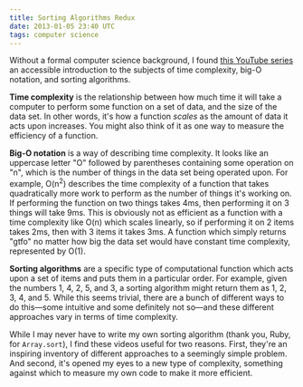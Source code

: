 ```yaml
---
title: Sorting Algorithms Redux
date: 2013-01-05 23:40 UTC
tags: computer science
---
```


Without a formal computer science background, I found [this YouTube series][1] an accessible introduction to the subjects of time complexity, big-O notation, and sorting algorithms.

<!--more-->

**Time complexity** is the relationship between how much time it will take a computer to perform some function on a set of data, and the size of the data set. In other words, it's how a function *scales* as the amount of data it acts upon increases. You might also think of it as one way to measure the efficiency of a function.

**Big-O notation** is a way of describing time complexity. It looks like an uppercase letter "O" followed by parentheses containing some operation on "n", which is the number of things in the data set being operated upon. For example, O(n<sup>2</sup>) describes the time complexity of a function that takes quadratically more work to perform as the number of things it's working on. If performing the function on two things takes 4ms, then performing it on 3 things will take 9ms. This is obviously not as efficient as a function with a time complexity like O(n) which scales linearly, so if performing it on 2 items takes 2ms, then with 3 items it takes 3ms. A function which simply returns "gtfo" no matter how big the data set would have constant time complexity, represented by O(1).

**Sorting algorithms** are a specific type of computational function which acts upon a set of items and puts them in a particular order. For example, given the numbers 1, 4, 2, 5, and 3, a sorting algorithm might return them as 1, 2, 3, 4, and 5. While this seems trivial, there are a bunch of different ways to do this—some intuitive and some definitely not so—and these different approaches vary in terms of time complexity.

While I may never have to write my own sorting algorithm (thank you, Ruby, for `Array.sort`), I find these videos useful for two reasons. First, they're an inspiring inventory of different approaches to a seemingly simple problem. And second, it's opened my eyes to a new type of complexity, something against which to measure my own code to make it more efficient.

[1]: http://www.youtube.com/watch?v=MrUMzthTXOs&list=UUTCvWvqjktIq0uvM3trAHC
